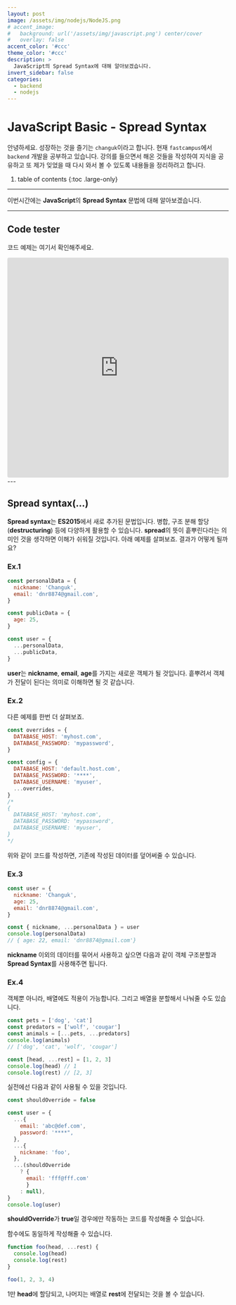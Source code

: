 ```yaml
---
layout: post
image: /assets/img/nodejs/NodeJS.png
# accent_image:
#   background: url('/assets/img/javascript.png') center/cover
#   overlay: false
accent_color: '#ccc'
theme_color: '#ccc'
description: >
  JavaScript의 Spread Syntax에 대해 알아보겠습니다.
invert_sidebar: false
categories:
  - backend
  - nodejs
---
```


# JavaScript Basic - Spread Syntax

안녕하세요. 성장하는 것을 즐기는 `changuk`이라고 합니다. 현재 `fastcampus`에서 `backend` 개발을 공부하고 있습니다. 강의를 들으면서 해온 것들을 작성하여 지식을 공유하고 또 제가 잊었을 때 다시 와서 볼 수 있도록 내용들을 정리하려고 합니다.

1. table of contents
{:toc .large-only}
---

이번시간에는 **JavaScript**의 **Spread Syntax** 문법에 대해 알아보겠습니다.

---
## Code tester 
코드 예제는 여기서 확인해주세요.
<iframe src="https://codesandbox.io/embed/jovial-hermann-yk8xfq?fontsize=14&hidenavigation=1&theme=dark"
     style="width:100%; height:500px; border:0; border-radius: 4px; overflow:hidden;"
     title="blog-js"
     allow="accelerometer; ambient-light-sensor; camera; encrypted-media; geolocation; gyroscope; hid; microphone; midi; payment; usb; vr; xr-spatial-tracking"
     sandbox="allow-forms allow-modals allow-popups allow-presentation allow-same-origin allow-scripts"
   ></iframe>
---

## Spread syntax(...)
**Spread syntax**는 **ES2015**에서 새로 추가된 문법입니다. 병합, 구조 분해 할당(**destructuring**) 등에 다양하게 활용할 수 있습니다. **spread**의 뜻이 흩뿌린다라는 의미인 것을 생각하면 이해가 쉬워질 것입니다. 아래 예제를 살펴보죠. 결과가 어떻게 될까요?

### Ex.1
```js
const personalData = {
  nickname: 'Changuk',
  email: 'dnr8874@gmail.com',
}

const publicData = {
  age: 25,
}

const user = {
  ...personalData,
  ...publicData,
}
```
**user**는 **nickname**, **email**, **age**를 가지는 새로운 객체가 될 것입니다. 흩뿌려서 객체가 전달이 된다는 의미로 이해하면 될 것 같습니다.

### Ex.2
다른 예제를 한번 더 살펴보죠.

```js
const overrides = {
  DATABASE_HOST: 'myhost.com',
  DATABASE_PASSWORD: 'mypassword',
}

const config = {
  DATABASE_HOST: 'default.host.com',
  DATABASE_PASSWORD: '****',
  DATABASE_USERNAME: 'myuser',
  ...overrides,
}
/*
{
  DATABASE_HOST: 'myhost.com',
  DATABASE_PASSWORD: 'mypassword',
  DATABASE_USERNAME: 'myuser',
}
*/ 
```
위와 같이 코드를 작성하면, 기존에 작성된 데이터를 덮어써줄 수 있습니다.

### Ex.3
```js
const user = {
  nickname: 'Changuk',
  age: 25,
  email: 'dnr8874@gmail.com',
}

const { nickname, ...personalData } = user
console.log(personalData) 
// { age: 22, email: 'dnr8874@gmail.com'}
```
**nickname** 이외의 데이터를 묶어서 사용하고 싶으면 다음과 같이 객체 구조분할과 **Spread Syntax**를 사용해주면 됩니다.

### Ex.4 
객체뿐 아니라, 배열에도 적용이 가능합니다. 그리고 배열을 분할해서 나눠줄 수도 있습니다.

```js
const pets = ['dog', 'cat']
const predators = ['wolf', 'cougar']
const animals = [...pets, ...predators]
console.log(animals) 
// ['dog', 'cat', 'wolf', 'cougar']
```

```js
const [head, ...rest] = [1, 2, 3]
console.log(head) // 1
console.log(rest) // [2, 3]
```

실전에선 다음과 같이 사용될 수 있을 것입니다.

```js
const shouldOverride = false

const user = {
  ...{
    email: 'abc@def.com',
    password: '****",
  },
  ...{
    nickname: 'foo',
  },
  ...(shouldOverride
    ? {
      email: 'fff@fff.com'
      }
    : null),
}
console.log(user)
```
**shouldOverride**가 **true**일 경우에만 작동하는 코드를 작성해줄 수 있습니다.<br>

함수에도 동일하게 작성해줄 수 있습니다.

```js
function foo(head, ...rest) {
  console.log(head)
  console.log(rest)
}

foo(1, 2, 3, 4)
```
1만 **head**에 할당되고, 나머지는 배열로 **rest**에 전달되는 것을 볼 수 있습니다.